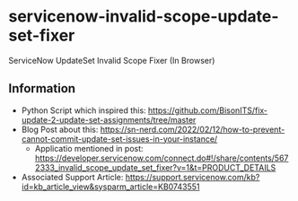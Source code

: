 # servicenow-invalid-scope-update-set-fixer
ServiceNow UpdateSet Invalid Scope Fixer (In Browser)

## Information

* Python Script which inspired this: https://github.com/BisonITS/fix-update-2-update-set-assignments/tree/master
* Blog Post about this: https://sn-nerd.com/2022/02/12/how-to-prevent-cannot-commit-update-set-issues-in-your-instance/
    * Applicatio mentioned in post: https://developer.servicenow.com/connect.do#!/share/contents/5672333_invalid_scope_update_set_fixer?v=1&t=PRODUCT_DETAILS
* Associated Support Article: https://support.servicenow.com/kb?id=kb_article_view&sysparm_article=KB0743551